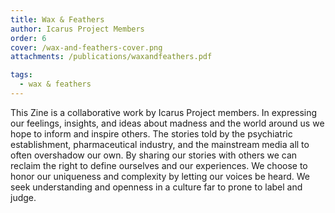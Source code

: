 ```yaml
---
title: Wax & Feathers
author: Icarus Project Members
order: 6
cover: /wax-and-feathers-cover.png
attachments: /publications/waxandfeathers.pdf

tags:
  - wax & feathers
---
```


This Zine is a collaborative work by Icarus Project members. In expressing our
feelings, insights, and ideas about madness and the world around us we hope to
inform and inspire others. The stories told by the psychiatric establishment,
pharmaceutical industry, and the mainstream media all to often overshadow our
own. By sharing our stories with others we can reclaim the right to define
ourselves and our experiences. We choose to honor our uniqueness and complexity
by letting our voices be heard. We seek understanding and openness in a culture
far to prone to label and judge.

<!-- more -->
